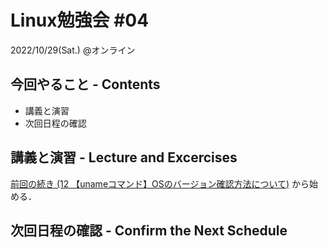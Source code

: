 # Linux勉強会 #04

2022/10/29(Sat.) @オンライン

## 今回やること - Contents

- 講義と演習
- 次回日程の確認

## 講義と演習 - Lecture and Excercises

[前回の続き (12 【unameコマンド】OSのバージョン確認方法について)](https://envader.plus/course/1/scenario/1010) から始める．

## 次回日程の確認 - Confirm the Next Schedule
